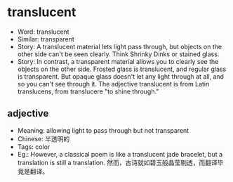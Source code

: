 # translucent

- Word: translucent
- Similar: transparent
- Story: A translucent material lets light pass through, but objects on the other side can't be seen clearly. Think Shrinky Dinks or stained glass.
- Story: In contrast, a transparent material allows you to clearly see the objects on the other side. Frosted glass is translucent, and regular glass is transparent. But opaque glass doesn't let any light through at all, and so you can't see through it. The adjective translucent is from Latin translucens, from translucere "to shine through."

## adjective

- Meaning: allowing light to pass through but not transparent
- Chinese: 半透明的
- Tags: color
- Eg.: However, a classical poem is like a translucent jade bracelet, but a translation is still a translation. 然而，古诗就如碧玉般晶莹剔透，而翻译毕竟是翻译。

